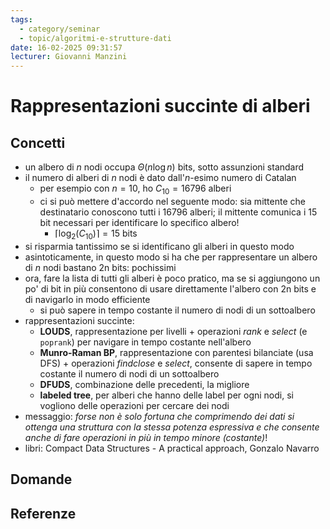 ```yaml
---
tags:
  - category/seminar
  - topic/algoritmi-e-strutture-dati
date: 16-02-2025 09:31:57
lecturer: Giovanni Manzini
---
```

# Rappresentazioni succinte di alberi
## Concetti
- un albero di $n$ nodi occupa $\Theta(n \log{n})$ bits, sotto assunzioni standard
- il numero di alberi di $n$ nodi è dato dall'$n$-esimo numero di Catalan
	- per esempio con $n = 10$, ho $C_{10} = 16796$ alberi
	- ci si può mettere d'accordo nel seguente modo: sia mittente che destinatario conoscono tutti i 16796 alberi; il mittente comunica i 15 bit necessari per identificare lo specifico albero!
		- $\lceil \log_{2}(C_{10}) \rceil = 15$ bits
- si risparmia tantissimo se si identificano gli alberi in questo modo
- asintoticamente, in questo modo si ha che per rappresentare un albero di $n$ nodi bastano 2n bits: pochissimi
- ora, fare la lista di tutti gli alberi è poco pratico, ma se si aggiungono un po' di bit in più consentono di usare direttamente l'albero con 2n bits e di navigarlo in modo efficiente
	- si può sapere in tempo costante il numero di nodi di un sottoalbero
- rappresentazioni succinte:
	- **LOUDS**, rappresentazione per livelli + operazioni _rank_ e _select_ (e `poprank`) per navigare in tempo costante nell'albero
	- **Munro-Raman BP**, rappresentazione con parentesi bilanciate (usa DFS) + operazioni _findclose_ e _select_, consente di sapere in tempo costante il numero di nodi di un sottoalbero
	- **DFUDS**, combinazione delle precedenti, la migliore
	- **labeled tree**, per alberi che hanno delle label per ogni nodi, si vogliono delle operazioni per cercare dei nodi
- messaggio: _forse non è solo fortuna che comprimendo dei dati si ottenga una struttura con la stessa potenza espressiva e che consente anche di fare operazioni in più in tempo minore (costante)_!
- libri: Compact Data Structures - A practical approach, Gonzalo Navarro

## Domande

## Referenze